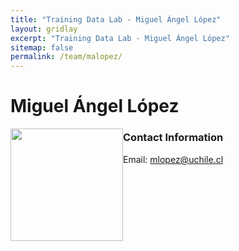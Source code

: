 ```yaml
---
title: "Training Data Lab - Miguel Ángel López"
layout: gridlay
excerpt: "Training Data Lab - Miguel Ángel López"
sitemap: false
permalink: /team/malopez/
---
```


# Miguel Ángel López

<img src="https://training-datalab.com/images/team/malopez.jpg" class="img-responsive" width="180px" style="float: left" />

### Contact Information

Email: <a href="mailto:mlopez@uchile.cl">mlopez@uchile.cl</a><br />
<!-- Alternative email: <a href=""></a><br /> -->
<!-- ORCID iD: <a href="" target="_blank"></a><br />  -->
<!-- Personal website: <a href="" target="_blank"></a><br /> -->
<!-- Institutional website: <a href="" target="_blank"></a><br /> -->
<br />
